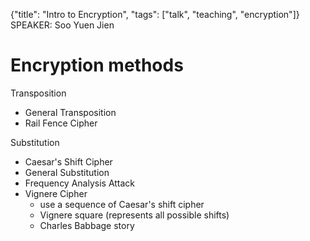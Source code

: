 {"title": "Intro to Encryption", "tags": ["talk", "teaching", "encryption"]}
SPEAKER: Soo Yuen Jien

# Encryption methods
Transposition
* General Transposition
* Rail Fence Cipher

Substitution
* Caesar's Shift Cipher
* General Substitution
* Frequency Analysis Attack
* Vignere Cipher
  * use a sequence of Caesar's shift cipher
  * Vignere square (represents all possible shifts)
  * Charles Babbage story
